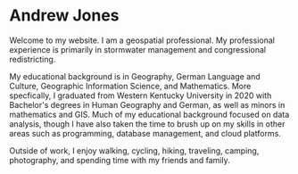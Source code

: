 <h1> Andrew Jones </h1>

<p1> Welcome to my website. I am a geospatial professional. My professional experience is primarily in stormwater management and congressional redistricting. </p1>

<p2> My educational background is in Geography, German Language and Culture, Geographic Information Science, and Mathematics. More specfically, I graduated from Western Kentucky University in 2020 with Bachelor's degrees in Human Geography and German, as well as minors in mathematics and GIS. Much of my educational background focused on data analysis, though I have also taken the time to brush up on my skills in other areas such as programming, database management, and cloud platforms. </p2>

<p3> Outside of work, I enjoy walking, cycling, hiking, traveling, camping, photography, and spending time with my friends and family. </p3>
